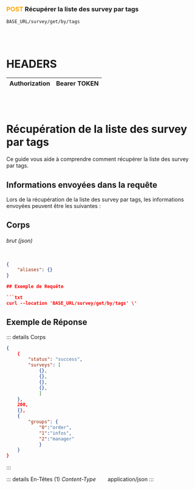 ### <span style="color:orange">POST</span> Récupérer la liste des survey par tags

````
BASE_URL/survey/get/by/tags
````

<br/> <br/>

# HEADERS

| Authorization | Bearer TOKEN |
| ------------- | -----------  |

<br/> <br/>

# Récupération de la liste des survey par tags
Ce guide vous aide à comprendre comment récupérer la liste des survey par tags.


## Informations envoyées dans la requête

Lors de la récupération de la liste des survey par tags, les informations envoyées peuvent être les suivantes :

## Corps

###### brut (json)


```json

{
    "aliases": {}
}

## Exemple de Requête

```txt
curl --location 'BASE_URL/survey/get/by/tags' \'

```


## Exemple de Réponse

::: details Corps  

```json
{
    {
        "status": "success",
        "surveys": [
            {},
            {},
            {},
            {},
            ]
    },
    200,
    {},
    {
        "groups": {
            "0":"order", 
            "1":"infos",
            "2":"manager"
            }
    }
}
```
:::


::: details En-Têtes (1)
 *Content-Type*    &nbsp;&nbsp;&nbsp;&nbsp;&nbsp;&nbsp;     application/json
:::
